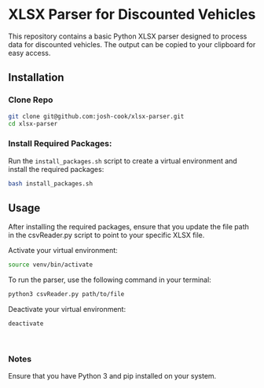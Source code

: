 # XLSX Parser for Discounted Vehicles

This repository contains a basic Python XLSX parser designed to process data for discounted vehicles. The output can be copied to your clipboard for easy access.


## Installation

### Clone Repo
```bash
git clone git@github.com:josh-cook/xlsx-parser.git
cd xlsx-parser
```

### Install Required Packages: 

Run the `install_packages.sh` script to create a virtual environment and install the required packages:
```bash
bash install_packages.sh
```

## Usage
After installing the required packages, ensure that you update the file path in the csvReader.py script to point to your specific XLSX file.

Activate your virtual environment: 

```bash
source venv/bin/activate
```

To run the parser, use the following command in your terminal:

```bash
python3 csvReader.py path/to/file
```

Deactivate your virtual environment:

```bash
deactivate
```

<br>

### Notes
Ensure that you have Python 3 and pip installed on your system.